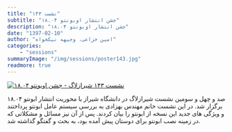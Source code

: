 ```yaml
---
title: "نشست ۱۴۳"
subtitle: "جشن انتشار اوبونتو ۱۸.۰۴"
description: "جشن انتشار اوبونتو ۱۸.۰۴"
date: "1397-02-10"
author: "امین خزاعی، وجیهه نیکخواه"
categories:
    - "sessions"
summaryImage: "/img/sessions/poster143.jpg"
readmore: true
---
```

[![نشست ۱۴۳ شیرازلاگ - جشن اوبونتو ۱۸.۰۴ ](/img/sessions/poster143.jpg)](/img/sessions/poster143.jpg)

صد و چهل و سومین نشست شیرازلاگ در دانشگاه شیراز با محوریت انتشار ابونتو ۱۸.۰۴ برگزار شد. در این نشست خانم مهندس بهزادی به بررسی سیستم عامل ابونتو پرداختند و ویژگی های جدید این نسخه از ابونتو را بیان کردند. پس از آن نیز مسائل و مشکلاتی که در زمینه نصب ابونتو برای دوستان پیش آمده بود، به بحث و گفتگو گذاشته شد.

